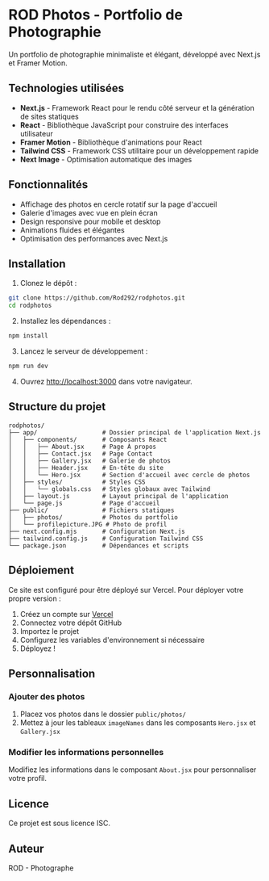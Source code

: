 # ROD Photos - Portfolio de Photographie

Un portfolio de photographie minimaliste et élégant, développé avec Next.js et Framer Motion.

## Technologies utilisées

- **Next.js** - Framework React pour le rendu côté serveur et la génération de sites statiques
- **React** - Bibliothèque JavaScript pour construire des interfaces utilisateur
- **Framer Motion** - Bibliothèque d'animations pour React
- **Tailwind CSS** - Framework CSS utilitaire pour un développement rapide
- **Next Image** - Optimisation automatique des images

## Fonctionnalités

- Affichage des photos en cercle rotatif sur la page d'accueil
- Galerie d'images avec vue en plein écran
- Design responsive pour mobile et desktop
- Animations fluides et élégantes
- Optimisation des performances avec Next.js

## Installation

1. Clonez le dépôt :
```bash
git clone https://github.com/Rod292/rodphotos.git
cd rodphotos
```

2. Installez les dépendances :
```bash
npm install
```

3. Lancez le serveur de développement :
```bash
npm run dev
```

4. Ouvrez [http://localhost:3000](http://localhost:3000) dans votre navigateur.

## Structure du projet

```
rodphotos/
├── app/                  # Dossier principal de l'application Next.js
│   ├── components/       # Composants React
│   │   ├── About.jsx     # Page À propos
│   │   ├── Contact.jsx   # Page Contact
│   │   ├── Gallery.jsx   # Galerie de photos
│   │   ├── Header.jsx    # En-tête du site
│   │   └── Hero.jsx      # Section d'accueil avec cercle de photos
│   ├── styles/           # Styles CSS
│   │   └── globals.css   # Styles globaux avec Tailwind
│   ├── layout.js         # Layout principal de l'application
│   └── page.js           # Page d'accueil
├── public/               # Fichiers statiques
│   ├── photos/           # Photos du portfolio
│   └── profilepicture.JPG # Photo de profil
├── next.config.mjs       # Configuration Next.js
├── tailwind.config.js    # Configuration Tailwind CSS
└── package.json          # Dépendances et scripts
```

## Déploiement

Ce site est configuré pour être déployé sur Vercel. Pour déployer votre propre version :

1. Créez un compte sur [Vercel](https://vercel.com)
2. Connectez votre dépôt GitHub
3. Importez le projet
4. Configurez les variables d'environnement si nécessaire
5. Déployez !

## Personnalisation

### Ajouter des photos

1. Placez vos photos dans le dossier `public/photos/`
2. Mettez à jour les tableaux `imageNames` dans les composants `Hero.jsx` et `Gallery.jsx`

### Modifier les informations personnelles

Modifiez les informations dans le composant `About.jsx` pour personnaliser votre profil.

## Licence

Ce projet est sous licence ISC.

## Auteur

ROD - Photographe 